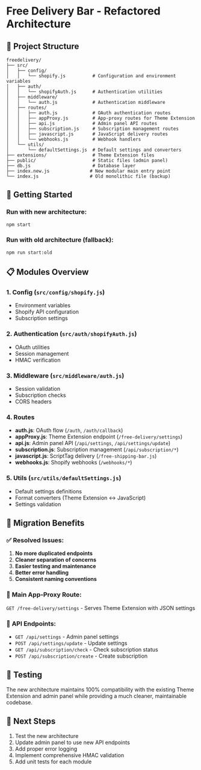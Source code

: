 # Free Delivery Bar - Refactored Architecture

## 📁 Project Structure

```
freedelivery/
├── src/
│   ├── config/
│   │   └── shopify.js          # Configuration and environment variables
│   ├── auth/
│   │   └── shopifyAuth.js      # Authentication utilities
│   ├── middleware/
│   │   └── auth.js             # Authentication middleware
│   ├── routes/
│   │   ├── auth.js             # OAuth authentication routes
│   │   ├── appProxy.js         # App-proxy routes for Theme Extension
│   │   ├── api.js              # Admin panel API routes
│   │   ├── subscription.js     # Subscription management routes
│   │   ├── javascript.js       # JavaScript delivery routes
│   │   └── webhooks.js         # Webhook handlers
│   └── utils/
│       └── defaultSettings.js  # Default settings and converters
├── extensions/                 # Theme Extension files
├── public/                     # Static files (admin panel)
├── db.js                       # Database layer
├── index.new.js               # New modular main entry point
└── index.js                   # Old monolithic file (backup)
```

## 🚀 Getting Started

### Run with new architecture:
```bash
npm start
```

### Run with old architecture (fallback):
```bash
npm run start:old
```

## 📋 Modules Overview

### 1. **Config** (`src/config/shopify.js`)
- Environment variables
- Shopify API configuration
- Subscription settings

### 2. **Authentication** (`src/auth/shopifyAuth.js`)
- OAuth utilities
- Session management
- HMAC verification

### 3. **Middleware** (`src/middleware/auth.js`)
- Session validation
- Subscription checks
- CORS headers

### 4. **Routes**
- **auth.js**: OAuth flow (`/auth`, `/auth/callback`)
- **appProxy.js**: Theme Extension endpoint (`/free-delivery/settings`)
- **api.js**: Admin panel API (`/api/settings`, `/api/settings/update`)
- **subscription.js**: Subscription management (`/api/subscription/*`)
- **javascript.js**: ScriptTag delivery (`/free-shipping-bar.js`)
- **webhooks.js**: Shopify webhooks (`/webhooks/*`)

### 5. **Utils** (`src/utils/defaultSettings.js`)
- Default settings definitions
- Format converters (Theme Extension ↔ JavaScript)
- Settings validation

## 🔄 Migration Benefits

### ✅ **Resolved Issues:**
1. **No more duplicated endpoints**
2. **Cleaner separation of concerns**
3. **Easier testing and maintenance**
4. **Better error handling**
5. **Consistent naming conventions**

### 🎯 **Main App-Proxy Route:**
`GET /free-delivery/settings` - Serves Theme Extension with JSON settings

### 📡 **API Endpoints:**
- `GET /api/settings` - Admin panel settings
- `POST /api/settings/update` - Update settings
- `GET /api/subscription/check` - Check subscription status
- `POST /api/subscription/create` - Create subscription

## 🧪 Testing

The new architecture maintains 100% compatibility with the existing Theme Extension and admin panel while providing a much cleaner, maintainable codebase.

## 🔧 Next Steps

1. Test the new architecture
2. Update admin panel to use new API endpoints
3. Add proper error logging
4. Implement comprehensive HMAC validation
5. Add unit tests for each module
